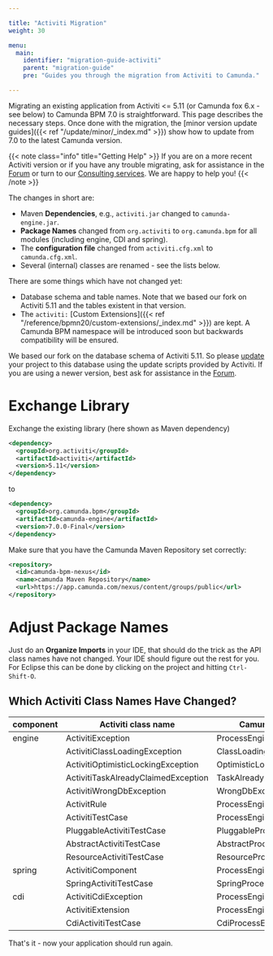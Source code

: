 ```yaml
---

title: "Activiti Migration"
weight: 30

menu:
  main:
    identifier: "migration-guide-activiti"
    parent: "migration-guide"
    pre: "Guides you through the migration from Activiti to Camunda."

---
```


Migrating an existing application from Activiti <= 5.11 (or Camunda fox 6.x - see below) to Camunda BPM 7.0 is straightforward.
This page describes the necessary steps.
Once done with the migration, the [minor version update guides]({{< ref "/update/minor/_index.md" >}}) show how to update from 7.0 to the latest Camunda version.

{{< note class="info" title="Getting Help" >}}
If you are on a more recent Activiti version or if you have any trouble migrating, ask for assistance in the [Forum](http://camunda.org/community/forum.html) or turn to our [Consulting services](http://camunda.com/bpm/consulting/). We are happy to help you!
{{< /note >}}

The changes in short are:

*   Maven **Dependencies**, e.g., `activiti.jar` changed to `camunda-engine.jar`.
*   **Package Names** changed from `org.activiti` to `org.camunda.bpm` for all modules (including engine, CDI and spring).
*   The **configuration file** changed from `activiti.cfg.xml` to `camunda.cfg.xml`.
*   Several (internal) classes are renamed - see the lists below.

There are some things which have not changed yet:

*   Database schema and table names. Note that we based our fork on Activiti 5.11 and the tables existent in that version.
*   The `activiti:` [Custom Extensions]({{< ref "/reference/bpmn20/custom-extensions/_index.md" >}}) are kept.
    A Camunda BPM namespace will be introduced soon but backwards compatibility will be ensured.

We based our fork on the database schema of Activiti 5.11. So please [update](http://www.activiti.org/userguide/index.html#databaseUpgrade) your project to this database using the update scripts provided by Activiti. If you are using a newer version, best ask for assistance in the [Forum](http://camunda.org/community/forum.html).


# Exchange Library

Exchange the existing library (here shown as Maven dependency)

```xml
<dependency>
  <groupId>org.activiti</groupId>
  <artifactId>activiti</artifactId>
  <version>5.11</version>
</dependency>
```

to

```xml
<dependency>
  <groupId>org.camunda.bpm</groupId>
  <artifactId>camunda-engine</artifactId>
  <version>7.0.0-Final</version>
</dependency>
```

Make sure that you have the Camunda Maven Repository set correctly:

```xml
<repository>
  <id>camunda-bpm-nexus</id>
  <name>camunda Maven Repository</name>
  <url>https://app.camunda.com/nexus/content/groups/public</url>
</repository>
```


# Adjust Package Names

Just do an **Organize Imports** in your IDE, that should do the trick as the API class names have not changed.
Your IDE should figure out the rest for you.
For Eclipse this can be done by clicking on the project and hitting `Ctrl-Shift-O`.

## Which Activiti Class Names Have Changed?

<table class="table table-striped">
  <thead>
    <tr>
      <th>component</th>
      <th>Activiti class name</th>
      <th>Camunda class name</th>
    </tr>
  </thead>
  <tbody>
    <tr>
      <td>engine</td>
      <td>ActivitiException</td>
      <td>ProcessEngineException</td>
    </tr>
    <tr>
      <td></td>
      <td>ActivitiClassLoadingException</td>
      <td>ClassLoadingException</td>
    </tr>
    <tr>
      <td></td>
      <td>ActivitiOptimisticLockingException</td>
      <td>OptimisticLockingException</td>
    </tr>
    <tr>
      <td></td>
      <td>ActivitiTaskAlreadyClaimedException</td>
      <td>TaskAlreadyClaimedException</td>
    </tr>
    <tr>
      <td></td>
      <td>ActivitiWrongDbException</td>
      <td>WrongDbException</td>
    </tr>
    <tr>
      <td></td>
      <td>ActivitRule</td>
      <td>ProcessEngineRule</td>
    </tr>
    <tr>
      <td></td>
      <td>ActivitiTestCase</td>
      <td>ProcessEngineTestCase</td>
    </tr>
    <tr>
      <td></td>
      <td>PluggableActivitiTestCase</td>
      <td>PluggableProcessEngineTestCase</td>
    </tr>
    <tr>
      <td></td>
      <td>AbstractActivitiTestCase</td>
      <td>AbstractProcessEngineTestCase</td>
    </tr>
    <tr>
      <td></td>
      <td>ResourceActivitiTestCase</td>
      <td>ResourceProcessEngineTestCase</td>
    </tr>
    <tr>
      <td>spring</td>
      <td>ActivitiComponent</td>
      <td>ProcessEngineComponent</td>
    </tr>
    <tr>
      <td></td>
      <td>SpringActivitiTestCase</td>
      <td>SpringProcessEngineTestCase</td>
    </tr>
    <tr>
      <td>cdi</td>
      <td>ActivitiCdiException</td>
      <td>ProcessEngineCdiException</td>
    </tr>
    <tr>
      <td></td>
      <td>ActivitiExtension</td>
      <td>ProcessEngineExtension</td>
    </tr>
    <tr>
      <td></td>
      <td>CdiActivitiTestCase</td>
      <td>CdiProcessEngineTestCase</td>
    </tr>
  </tbody>
</table>

That's it - now your application should run again.